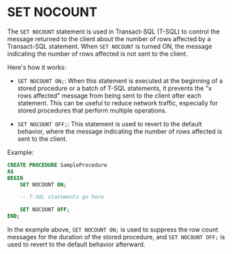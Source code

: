 # SET NOCOUNT

The `SET NOCOUNT` statement is used in Transact-SQL (T-SQL) to control the message returned to the client about the number of rows affected by a Transact-SQL statement. When `SET NOCOUNT` is turned ON, the message indicating the number of rows affected is not sent to the client.

Here's how it works:

- `SET NOCOUNT ON;`: When this statement is executed at the beginning of a stored procedure or a batch of T-SQL statements, it prevents the "x rows affected" message from being sent to the client after each statement. This can be useful to reduce network traffic, especially for stored procedures that perform multiple operations.

- `SET NOCOUNT OFF;`: This statement is used to revert to the default behavior, where the message indicating the number of rows affected is sent to the client.

Example:

```sql
CREATE PROCEDURE SampleProcedure
AS
BEGIN
    SET NOCOUNT ON;

    -- T-SQL statements go here

    SET NOCOUNT OFF;
END;
```

In the example above, `SET NOCOUNT ON;` is used to suppress the row count messages for the duration of the stored procedure, and `SET NOCOUNT OFF;` is used to revert to the default behavior afterward.
